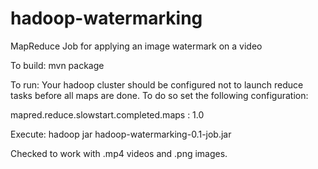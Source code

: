 hadoop-watermarking
===================

MapReduce Job for applying an image watermark on a video

To build:
mvn package

To run:
Your hadoop cluster should be configured not to launch reduce tasks before all maps are done.
To do so set the following configuration:

mapred.reduce.slowstart.completed.maps : 1.0

Execute:
hadoop jar hadoop-watermarking-0.1-job.jar <input-video> <watermark-image> <output-video>

Checked to work with .mp4 videos and .png images.
